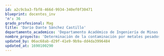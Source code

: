 ```yaml
---
id: a2c9cba3-fbf8-466d-9934-340ef0f30471
blueprint: docentes_inv
'n': 36
grado_profesional: Mag
title: 'Darío Dante Sánchez Castillo'
departamento_academico: 'Departamento Académico de Ingeniería de Minas'
nombre_proyecto: 'Determinación de la contaminación por metales pesados en los sedimentos superficiales de la subcuenca del río Antabamba en un periodo de mediano plazo.'
updated_by: 06ac68ab-d29f-41e9-9b9a-dd4da3996484
updated_at: 1690100290
---
```

